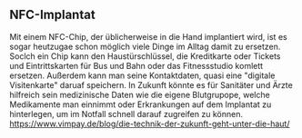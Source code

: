  ## NFC-Implantat ##
 Mit einem NFC-Chip, der üblicherweise in die Hand implantiert wird, ist es sogar heutzugae schon möglich viele Dinge im Alltag damit zu ersetzen. Soclch ein Chip kann den Haustürschlüssel, die Kreditkarte oder Tickets und Eintrittskarten für Bus und Bahn oder das Fitnessstudio komlett ersetzen. Außerdem kann man seine Kontaktdaten, quasi eine "digitale Visitenkarte" daruaf speichern. In Zukunft könnte es für Sanitäter und Ärzte hilfreich sein medizinische Daten wie die eigene Blutgrupope, welche Medikamente man einnimmt oder Erkrankungen auf dem Implantat zu hinterlegen, um im Notfall schnell darauf zugreifen zu können. 
 https://www.vimpay.de/blog/die-technik-der-zukunft-geht-unter-die-haut/
